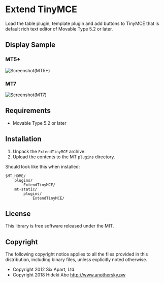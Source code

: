 # Extend TinyMCE

Load the table plugin, template plugin and add buttons to TinyMCE that is default rich text editor of Movable Type 5.2 or later.

## Display Sample

### MT5+
![Screenshot(MT5+)](https://raw.github.com/hideki-a/mt-plugin-extend-tinymce/master/artwork/screenshot.png)

### MT7
![Screenshot(MT7)](https://raw.github.com/hideki-a/mt-plugin-extend-tinymce/master/artwork/screenshot_mt7.png)

## Requirements

* Movable Type 5.2 or later


## Installation

1. Unpack the `ExtendTinyMCE` archive.
2. Upload the contents to the MT `plugins` directory.

Should look like this when installed:

    $MT_HOME/
        plugins/
            ExtendTinyMCE/
        mt-static/
            plugins/
                ExtendTinyMCE/
            

## License

This library is free software released under the MIT.
 
 
## Copyright

The following copyright notice applies to all the files provided in this
distribution, including binary files, unless explicitly noted otherwise.

* Copyright 2012 Six Apart, Ltd.
* Copyright 2018 Hideki Abe <http://www.anothersky.pw>
